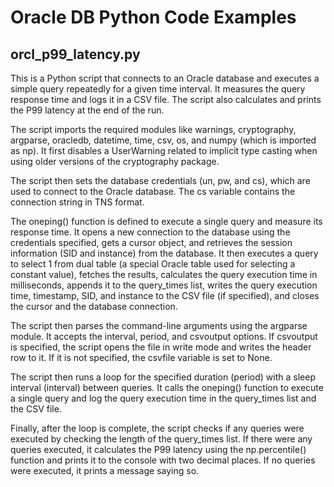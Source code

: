 # Oracle DB Python Code Examples 

## orcl_p99_latency.py

This is a Python script that connects to an Oracle database and executes a simple query repeatedly for a given time interval. It measures the query response time and logs it in a CSV file. The script also calculates and prints the P99 latency at the end of the run.

The script imports the required modules like warnings, cryptography, argparse, oracledb, datetime, time, csv, os, and numpy (which is imported as np). It first disables a UserWarning related to implicit type casting when using older versions of the cryptography package.

The script then sets the database credentials (un, pw, and cs), which are used to connect to the Oracle database. The cs variable contains the connection string in TNS format.

The oneping() function is defined to execute a single query and measure its response time. It opens a new connection to the database using the credentials specified, gets a cursor object, and retrieves the session information (SID and instance) from the database. It then executes a query to select 1 from dual table (a special Oracle table used for selecting a constant value), fetches the results, calculates the query execution time in milliseconds, appends it to the query_times list, writes the query execution time, timestamp, SID, and instance to the CSV file (if specified), and closes the cursor and the database connection.

The script then parses the command-line arguments using the argparse module. It accepts the interval, period, and csvoutput options. If csvoutput is specified, the script opens the file in write mode and writes the header row to it. If it is not specified, the csvfile variable is set to None.

The script then runs a loop for the specified duration (period) with a sleep interval (interval) between queries. It calls the oneping() function to execute a single query and log the query execution time in the query_times list and the CSV file.

Finally, after the loop is complete, the script checks if any queries were executed by checking the length of the query_times list. If there were any queries executed, it calculates the P99 latency using the np.percentile() function and prints it to the console with two decimal places. If no queries were executed, it prints a message saying so.
